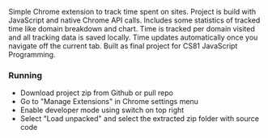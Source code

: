 Simple Chrome extension to track time spent on sites. Project is build with JavaScript and native Chrome API calls. Includes some statistics of tracked time like domain breakdown and chart. Time is tracked per domain visited and all tracking data is saved locally. Time updates automatically once you navigate off the current tab. Built as final project for CS81 JavaScript Programming.

### Running
* Download project zip from Github or pull repo
* Go to "Manage Extensions" in Chrome settings menu
* Enable developer mode using switch on top right
* Select "Load unpacked" and select the extracted zip folder with source code